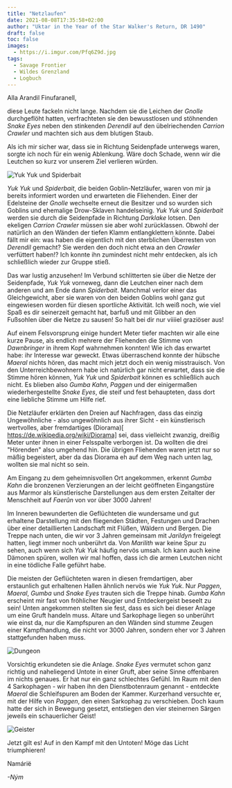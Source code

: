 ```yaml
---
title: "Netzlaufen"
date: 2021-08-08T17:35:58+02:00
author: "Uktar in the Year of the Star Walker's Return, DR 1490"
draft: false
toc: false
images:
  - https://i.imgur.com/Pfq6Z9d.jpg
tags: 
  - Savage Frontier
  - Wildes Grenzland
  - Logbuch
---
```


Alla Arandil Finufaranell,

diese Leute fackeln nicht lange. Nachdem sie die Leichen der _Gnolle_ durchgeflöht hatten, verfrachteten sie den bewusstlosen und stöhnenden _Snake Eyes_ neben den stinkenden _Derendil_ auf den übelriechenden _Carrion Crawler_ und machten sich aus dem blutigen Staub.

Als ich mir sicher war, dass sie in Richtung Seidenpfade unterwegs waren,  sorgte ich noch für ein wenig Ablenkung. Wäre doch Schade, wenn wir die Leutchen so kurz vor unserem Ziel verlieren würden.

![Yuk Yuk und Spiderbait](https://i.imgur.com/O2qQ3uB.png)

_Yuk Yuk_ und _Spiderbait_, die beiden Goblin-Netzläufer, waren von mir ja bereits informiert worden und erwarteten die Fliehenden. Einer der Edelsteine der _Gnolle_ wechselte erneut die Besitzer und so wurden sich Goblins und ehemalige Drow-Sklaven handelseinig. _Yuk Yuk_ und _Spiderbait_ werden sie durch die Seidenpfade in Richtung _Darklake_ lotsen. Den ekeligen _Carrion Crawler_ müssen sie aber wohl zurücklassen. Obwohl der natürlich an den Wänden der tiefen Klamm entlangklettern könnte. Dabei fällt mir ein: was haben die eigentlich mit den sterblichen Überresten von _Derendil_ gemacht? Sie werden den doch nicht etwa an den _Crawler_ verfüttert haben!? Ich konnte ihn zumindest nicht mehr entdecken, als ich schließlich wieder zur Gruppe stieß.

Das war lustig anzusehen! Im Verbund schlitterten sie über die Netze der Seidenpfade, _Yuk Yuk_ vorneweg, dann die Leutchen einer nach dem anderen und am Ende dann _Spiderbait_. Manchmal verlor einer das Gleichgewicht, aber sie waren von den beiden Goblins wohl ganz gut eingewiesen worden für diesen sportliche Aktivität. Ich weiß noch, wie viel Spaß es dir seinerzeit gemacht hat, barfuß und mit Glibber an den Fußsohlen über die Netze zu sausen! So halt bei dir nur viiiiel graziöser aus!

Auf einem Felsvorsprung einige hundert Meter tiefer machten wir alle eine kurze Pause, als endlich mehrere der Fliehenden die Stimme von _Dawnbringer_ in ihrem Kopf wahrnehmen konnten! Wie ich das erwartet habe: ihr Interesse war geweckt. Etwas überraschend konnte der hübsche _Maeral_ nichts hören, das macht mich jetzt doch ein wenig misstrauisch. Von den Unterreichbewohnern habe ich natürlich gar nicht erwartet, dass sie die Stimme hören können, _Yuk Yuk_ und _Spiderbait_ können es schließlich auch nicht. Es blieben also _Gumba Kahn_, _Paggen_ und der einigermaßen wiederhergestellte _Snake Eyes_, die steif und fest behaupteten, dass dort eine liebliche Stimme um Hilfe rief.

Die Netzläufer erklärten den Dreien auf Nachfragen, dass das einzig Ungewöhnliche - also ungewöhnlich aus ihrer Sicht - ein künstlerisch wertvolles, aber fremdartiges (Diorama)[ https://de.wikipedia.org/wiki/Diorama] sei, dass vielleicht zwanzig, dreißig Meter unter ihnen in einer Felsspalte verborgen ist. Da wollten die drei "Hörenden" also umgehend hin. Die übrigen Fliehenden waren jetzt nur so mäßig begeistert, aber da das Diorama eh auf dem Weg nach unten lag, wollten sie mal nicht so sein.

Am Eingang zu dem geheimnisvollen Ort angekommen, erkennt _Gumba Kahn_ die bronzenen Verzierungen an der leicht geöffneten Eingangstüre aus Marmor als künstlerische Darstellungen aus dem ersten Zeitalter der Menschheit auf _Faerûn_ von vor über 3000 Jahren!

Im Inneren bewunderten die Geflüchteten die wundersame und gut erhaltene Darstellung mit den fliegenden Städten, Festungen und Drachen über einer detaillierten Landschaft mit Flüßen, Wäldern und Bergen. Die Treppe nach unten, die wir vor 3 Jahren gemeinsam mit _Jarildyn_ freigelegt hatten, liegt immer noch unberührt da. Von _Marilith_ war keine Spur zu sehen, auch wenn sich _Yuk Yuk_ häufig nervös umsah. Ich kann auch keine Dämonen spüren, wollen wir mal hoffen, dass ich die armen Leutchen nicht in eine tödliche Falle geführt habe.

Die meisten der Geflüchteten waren in diesen fremdartigen, aber erstaunlich gut erhaltenen Hallen ähnlich nervös wie _Yuk Yuk_. Nur _Paggen_, _Maeral_, _Gumba_ und _Snake Eyes_ trauten sich die Treppe hinab. _Gumba Kahn_ erscheint mir fast von fröhlicher Neugier und Entdeckergeist beseelt zu sein! Unten angekommen stellten sie fest, dass es sich bei dieser Anlage um eine Gruft handeln muss. Altare und Sarkophage liegen so unberührt wie einst da, nur die Kampfspuren an den Wänden sind stumme Zeugen einer Kampfhandlung, die nicht vor 3000 Jahren, sondern eher vor 3 Jahren stattgefunden haben muss.

![Dungeon](https://i.imgur.com/Iy7BcjW.png)

Vorsichtig erkundeten sie die Anlage. _Snake Eyes_ vermutet schon ganz richtig und naheliegend Untote in einer Gruft, aber seine Sinne offenbaren im nichts genaues. Er hat nur ein ganz schlechtes Gefühl. Im Raum mit den 4 Sarkophagen - wir haben ihn den Dienstbotenraum genannt - entdeckte _Maeral_ die Schleifspuren am Boden der Kammer. Kurzerhand versuchte er, mit der Hilfe von _Paggen_, den einen Sarkophag zu verschieben. Doch kaum hatte der sich in Bewegung gesetzt, entstiegen den vier steinernen Särgen jeweils ein schauerlicher Geist! 

![Geister](https://i.imgur.com/cbuHpkq.png)

Jetzt gilt es! Auf in den Kampf mit den Untoten! Möge das Licht triumphieren!

Namárië

_-Ným_
